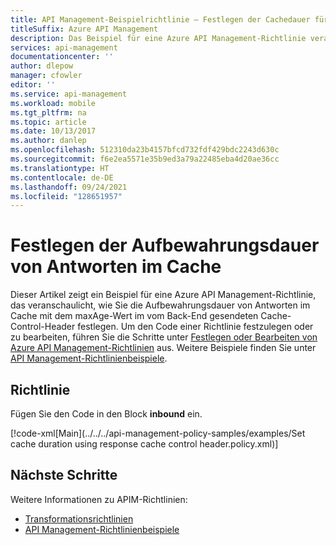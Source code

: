 ```yaml
---
title: API Management-Beispielrichtlinie – Festlegen der Cachedauer für Antworten
titleSuffix: Azure API Management
description: Das Beispiel für eine Azure API Management-Richtlinie veranschaulicht, wie Sie die Cachedauer für Antworten mit dem maxAge-Wert in dem vom Back-End gesendeten Cache-Control-Header festlegen.
services: api-management
documentationcenter: ''
author: dlepow
manager: cfowler
editor: ''
ms.service: api-management
ms.workload: mobile
ms.tgt_pltfrm: na
ms.topic: article
ms.date: 10/13/2017
ms.author: danlep
ms.openlocfilehash: 512310da23b4157bfcd732fdf429bdc2243d630c
ms.sourcegitcommit: f6e2ea5571e35b9ed3a79a22485eba4d20ae36cc
ms.translationtype: HT
ms.contentlocale: de-DE
ms.lasthandoff: 09/24/2021
ms.locfileid: "128651957"
---
```

# <a name="set-response-cache-duration"></a>Festlegen der Aufbewahrungsdauer von Antworten im Cache

Dieser Artikel zeigt ein Beispiel für eine Azure API Management-Richtlinie, das veranschaulicht, wie Sie die Aufbewahrungsdauer von Antworten im Cache mit dem maxAge-Wert im vom Back-End gesendeten Cache-Control-Header festlegen. Um den Code einer Richtlinie festzulegen oder zu bearbeiten, führen Sie die Schritte unter [Festlegen oder Bearbeiten von Azure API Management-Richtlinien](../set-edit-policies.md) aus. Weitere Beispiele finden Sie unter [API Management-Richtlinienbeispiele](../policy-reference.md).

## <a name="policy"></a>Richtlinie

Fügen Sie den Code in den Block **inbound** ein.

[!code-xml[Main](../../../api-management-policy-samples/examples/Set cache duration using response cache control header.policy.xml)]

## <a name="next-steps"></a>Nächste Schritte

Weitere Informationen zu APIM-Richtlinien:

+ [Transformationsrichtlinien](../api-management-transformation-policies.md)
+ [API Management-Richtlinienbeispiele](../policy-reference.md)